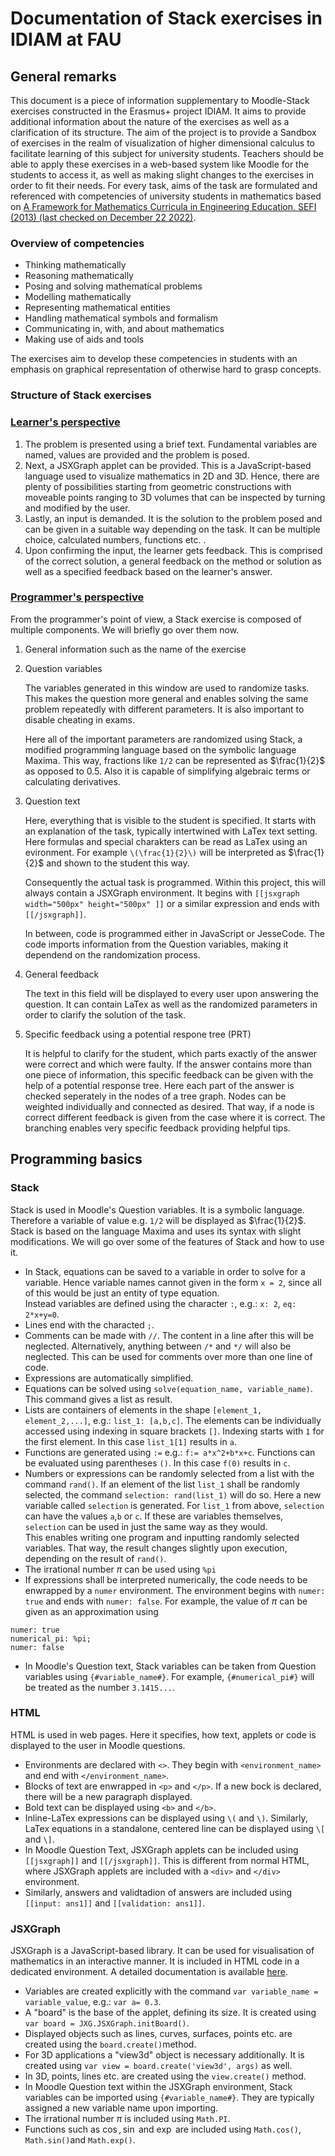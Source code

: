 # Documentation of Stack exercises in IDIAM at FAU

## General remarks

This document is a piece of information supplementary to Moodle-Stack exercises constructed in the Erasmus+ project IDIAM. It aims to provide additional information about the nature of the exercises as well as a clarification of its structure.
The aim of the project is to provide a Sandbox of exercises in the realm of visualization of higher dimensional calculus to facilitate learning of this subject for university students. 
Teachers should be able to apply these exercises in a web-based system like Moodle for the students to access it, as well as making slight changes to the exercises in order to fit their needs.
For every task, aims of the task are formulated and referenced with competencies of university students in mathematics based on [A Framework for Mathematics Curricula in Engineering Education, SEFI (2013) (last checked on December 22 2022)](https://sefi.htw-aalen.de/Curriculum/Competency%20based%20curriculum%20incl%20ads.pdf).

### Overview of competencies
+ Thinking mathematically
+ Reasoning mathematically
+ Posing and solving mathematical problems
+ Modelling mathematically
+ Representing mathematical entities
+ Handling mathematical symbols and formalism
+ Communicating in, with, and about mathematics
+ Making use of aids and tools

The exercises aim to develop these competencies in students with an emphasis on graphical representation of otherwise hard to grasp concepts.

### Structure of Stack exercises


### <u>Learner's perspective</u>

1. The problem is presented using a brief text. Fundamental variables are named, values are provided and the problem is posed.
1. Next, a JSXGraph applet can be provided. This is a JavaScript-based language used to visualize mathematics in 2D and 3D. Hence, there are plenty of possibilities starting from geometric constructions with moveable points ranging to 3D volumes that can be inspected by turning and modified by the user.
1. Lastly, an input is demanded. It is the solution to the problem posed and can be given in a suitable way depending on the task. It can be multiple choice, calculated numbers, functions etc. .
1. Upon confirming the input, the learner gets feedback. This is comprised of the correct solution, a general feedback on the method or solution as well as a specified feedback based on the learner's answer.

### <u> Programmer's perspective </u>

From the programmer's point of view, a Stack exercise is composed of multiple components. We will briefly go over them now.

1. General information such as the name of the exercise
1. Question variables

    The variables generated in this window are used to randomize tasks. This makes the question more general and enables solving the same problem repeatedly with different parameters. It is also important to disable cheating in exams.
    
    Here all of the important parameters are randomized using Stack, a modified programming language based on the symbolic language Maxima. This way, fractions like `1/2` can be represented as $\frac{1}{2}$ as opposed to $0.5$. Also it is capable of simplifying algebraic terms or calculating derivatives.

1. Question text

    Here, everything that is visible to the student is specified. It starts with an explanation of the task, typically intertwined with LaTex text setting. Here formulas and special charakters can be read as LaTex using an evironment. For example `\(\frac{1}{2}\)` will be interpreted as $\frac{1}{2}$ and shown to the student this way.

    Consequently the actual task is programmed. Within this project, this will always contain a JSXGraph environment. It begins with `[[jsxgraph width="500px" height="500px" ]]` or a similar expression and ends with `[[/jsxgraph]]`.

    In between, code is programmed either in JavaScript or JesseCode.
    The code imports information from the Question variables, making it dependend on the randomization process.

1. General feedback

    The text in this field will be displayed to every user upon answering the question. It can contain LaTex as well as the randomized parameters in order to clarify the solution of the task.

1. Specific feedback using a potential respone tree (PRT)

    It is helpful to clarify for the student, which parts exactly of the answer were correct and which were faulty. If the answer contains more than one piece of information, this specific feedback can be given with the help of a potential response tree. Here each part of the answer is checked seperately in the nodes of a tree graph. Nodes can be weighted individually and connected as desired. That way, if a node is correct different feedback is given from the case where it is correct. The branching enables very specific feedback providing helpful tips.


## Programming basics

   ### Stack

   Stack is used in Moodle's Question variables. It is a symbolic language. Therefore a variable of value e.g. `1/2` will be displayed as $\frac{1}{2}$. Stack is based on the language Maxima and uses its syntax with slight modifications. We will go over some of the features of Stack and how to use it.

+ In Stack, equations can be saved to a variable in order to solve for a variable. Hence variable names cannot given in the form `x = 2`, since all of this would be just an entity of type equation. <br>
Instead variables are defined using the character `:`, e.g.: `x: 2`, `eq: 2*x+y=0`.
+ Lines end with the characted `;`.
+ Comments can be made with `//`. The content in a line after this will be neglected. Alternatively, anything between `/*` and `*/` will also be neglected. This can be used for comments over more than one line of code.
+ Expressions are automatically simplified.
+ Equations can be solved using `solve(equation_name, variable_name)`. This command gives a list as result.
+ Lists are containers of elements in the shape `[element_1, element_2,...]`, e.g.: `list_1: [a,b,c]`. The elements can be individually accessed using indexing in square brackets `[]`. Indexing starts with `1` for the first element. In this case `list_1[1]` results in `a`.  
+ Functions are generated using `:=` e.g.: `f:= a*x^2+b*x+c`. Functions can be evaluated using parentheses `()`. In this case `f(0)` results in `c`.
+ Numbers or expressions can be randomly selected from a list with the command `rand()`. If an element of the list `list_1` shall be randomly selected, the command `selection: rand(list_1)` will do so. Here a new variable called `selection` is generated. For `list_1` from above, `selection` can have the values `a`,`b` or `c`. If these are variables themselves, `selection` can be used in just the same way as they would. <br>
This enables writing one program and inputting randomly selected variables. That way, the result changes slightly upon execution, depending on the result of `rand()`.
+ The irrational number $\pi$ can be used using `%pi`
+ If expressions shall be interpreted numerically, the code needs to be enwrapped by a `numer` environment. The environment begins with `numer: true` and ends with `numer: false`. For example, the value of $\pi$ can be given as an approximation using 
```
numer: true
numerical_pi: %pi;
numer: false
``` 
+ In Moodle's Question text, Stack variables can be taken from Question variables using `{#variable_name#}`. For example, `{#numerical_pi#}` will be treated as the number `3.1415...`. 

### HTML

HTML is used in web pages. Here it specifies, how text, applets or code is displayed to the user in Moodle questions.
+ Environments are declared with `<>`. They begin with `<environment_name>` and end with `</environment_name>`.
+ Blocks of text are enwrapped in `<p>` and `</p>`. If a new bock is declared, there will be a new paragraph displayed.
+ Bold text can be displayed using `<b>` and `</b>`.
+ Inline-LaTex expressions can be displayed using `\(` and `\)`. Similarly, LaTex equations in a standalone, centered line can be displayed using `\[` and `\]`.
+ In Moodle Question Text, JSXGraph applets can be included using `[[jsxgraph]]` and `[[/jsxgraph]]`. This is different from normal HTML, where JSXGraph applets are included with a `<div>` and `</div>` environment.
+ Similarly, answers and validtadion of answers are included using `[[input: ans1]]` and `[[validation: ans1]]`.

### JSXGraph

JSXGraph is a JavaScript-based library. It can be used for visualisation of mathematics in an interactive manner. It is included in HTML code in a dedicated environment. A detailed documentation is available [here](https://jsxgraph.uni-bayreuth.de/wp/docs/index.html).
+ Variables are created explicitly with the command `var variable_name = variable_value`, e.g.: `var a= 0.3`.
+ A "board" is the base of the applet, defining its size. It is created using `var board = JXG.JSXGraph.initBoard()`.
+ Displayed objects such as lines, curves, surfaces, points etc. are created using the `board.create()`method.
+ For 3D applications a "view3d" object is necessary additionally. It is created using `var view = board.create('view3d', args)` as well.
+ In 3D, points, lines etc. are created using the `view.create()` method.
+ In Moodle Question text within the JSXGraph environment, Stack variables can be imported using `{#variable_name#}`. They are typically assigned a new variable name upon importing.
+ The irrational number $\pi$ is included using `Math.PI`.
+ Functions such as $\cos, \sin$ and $\exp$ are included using `Math.cos()`, `Math.sin()`and `Math.exp()`.